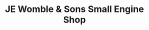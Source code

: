 ---
title: "JE Womble & Sons Small Engine Shop"
url: /lillington/je-womble-und-sons-small-engine-shop/
shop: Allgemein
---